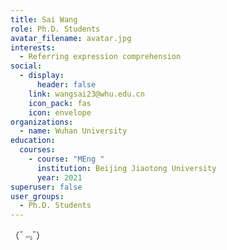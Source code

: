 ```yaml
---
title: Sai Wang
role: Ph.D. Students
avatar_filename: avatar.jpg
interests:
  - Referring expression comprehension
social:
  - display:
      header: false
    link: wangsai23@whu.edu.cn
    icon_pack: fas
    icon: envelope
organizations:
  - name: Wuhan University
education:
  courses:
    - course: "MEng "
      institution: Beijing Jiaotong University
      year: 2021
superuser: false
user_groups:
  - Ph.D. Students
---
```

<!--StartFragment-->

（¯﹃¯）

<!--EndFragment-->